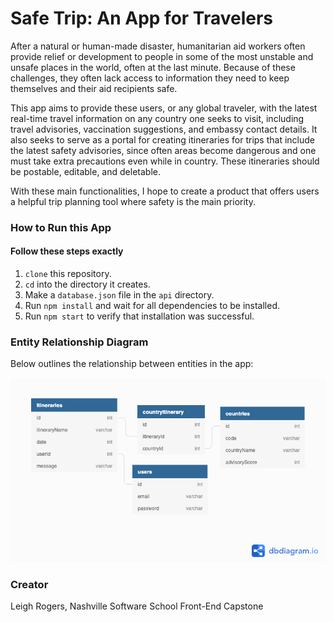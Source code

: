 # Safe Trip: An App for Travelers

After a natural or human-made disaster, humanitarian aid workers often provide relief or development to people in some of the most unstable and unsafe places in the world, often at the last minute. Because of these challenges, they often lack access to information they need to keep themselves and their aid recipients safe.

This app aims to provide these users, or any global traveler, with the latest real-time travel information on any country one seeks to visit, including travel advisories, vaccination suggestions, and embassy contact details. It also seeks to serve as a portal for creating itineraries for trips that include the latest safety advisories, since often areas become dangerous and one must take extra precautions even while in country. These itineraries should be postable, editable, and deletable.

With these main functionalities, I hope to create a product that offers users a helpful trip planning tool where safety is the main priority.

### How to Run this App

#### Follow these steps exactly

1. `clone` this repository.
2. `cd` into the directory it creates.
3. Make a `database.json` file in the `api` directory.
4. Run `npm install` and wait for all dependencies to be installed.
5. Run `npm start` to verify that installation was successful.

### Entity Relationship Diagram

Below outlines the relationship between entities in the app:

![Safe Trip App ERD](https://github.com/LeighMRogers/safe-trip-capstone/blob/master/public/images/Front-EndCapstoneUpdated.png "Safe Trip App ERD")

### Creator
Leigh Rogers, Nashville Software School Front-End Capstone
